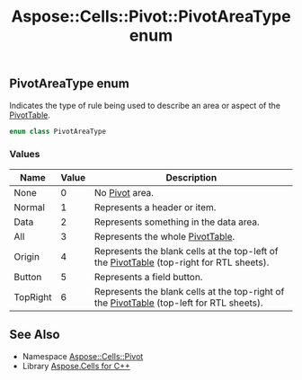 ﻿---
title: Aspose::Cells::Pivot::PivotAreaType enum
linktitle: PivotAreaType
second_title: Aspose.Cells for C++ API Reference
description: 'Aspose::Cells::Pivot::PivotAreaType enum. Indicates the type of rule being used to describe an area or aspect of the PivotTable in C++.'
type: docs
weight: 2200
url: /cpp/aspose.cells.pivot/pivotareatype/
---
## PivotAreaType enum


Indicates the type of rule being used to describe an area or aspect of the [PivotTable](../pivottable/).

```cpp
enum class PivotAreaType
```

### Values

| Name | Value | Description |
| --- | --- | --- |
| None | 0 | No [Pivot](../) area. |
| Normal | 1 | Represents a header or item. |
| Data | 2 | Represents something in the data area. |
| All | 3 | Represents the whole [PivotTable](../pivottable/). |
| Origin | 4 | Represents the blank cells at the top-left of the [PivotTable](../pivottable/) (top-right for RTL sheets). |
| Button | 5 | Represents a field button. |
| TopRight | 6 | Represents the blank cells at the top-right of the [PivotTable](../pivottable/) (top-left for RTL sheets). |

## See Also

* Namespace [Aspose::Cells::Pivot](../)
* Library [Aspose.Cells for C++](../../)
